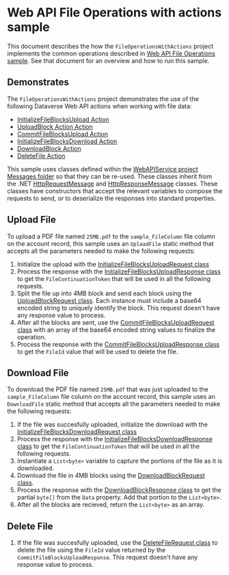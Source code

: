 ﻿# Web API File Operations with actions sample

This document describes the how the `FileOperationsWithActions` project implements the common operations described in [Web API File Operations sample](../README.md). See that document for an overview and how to run this sample.

## Demonstrates

The `FileOperationsWithActions` project demonstrates the use of the following Dataverse Web API actions when working with file data:

- [InitializeFileBlocksUpload Action](https://learn.microsoft.com/en-us/power-apps/developer/data-platform/webapi/reference/initializefileblocksupload)
- [UploadBlock Action Action](https://learn.microsoft.com/en-us/power-apps/developer/data-platform/webapi/reference/uploadblock)
- [CommitFileBlocksUpload  Action](https://learn.microsoft.com/en-us/power-apps/developer/data-platform/webapi/reference/commitfileblocksupload)
- [InitializeFileBlocksDownload Action](https://learn.microsoft.com/en-us/power-apps/developer/data-platform/webapi/reference/initializefileblocksdownload)
- [DownloadBlock Action](https://learn.microsoft.com/en-us/power-apps/developer/data-platform/webapi/reference/downloadblock)
- [DeleteFile Action](https://learn.microsoft.com/en-us/power-apps/developer/data-platform/webapi/reference/deletefile)

This sample uses classes defined within the [WebAPIService project Messages folder](../../WebAPIService/Messages/) so that they can be re-used. These classes inherit from the .NET [HttpRequestMessage](https://learn.microsoft.com/en-us/dotnet/api/system.net.http.httprequestmessage?view=net-6.0) and [HttpResponseMessage](https://learn.microsoft.com/en-us/dotnet/api/system.net.http.httpresponsemessage?view=net-6.0) classes. These classes have constructors that accept the relevant variables to compose the requests to send, or to deserialize the responses into standard properties.

## Upload File

To upload a PDF file named `25MB.pdf` to the `sample_FileColumn` file column on the account record, this sample uses an `UploadFile` static method that accepts all the parameters needed to make the following requests:

1. Initialize the upload with the [InitializeFileBlocksUploadRequest class](../../WebAPIService/Messages/InitializeFileBlocksUploadRequest.cs)
1. Process the response with the [InitializeFileBlocksUploadResponse class](../../WebAPIService/Messages/InitializeFileBlocksUploadResponse.cs) to get the `FileContinuationToken` that will be used in all the following requests.
1. Split the file up into 4MB block and send each block using the [UploadBlockRequest class](../../WebAPIService/Messages/UploadBlockRequest.cs). Each instance must include a base64 encoded string to uniquely identify the block. This request doesn't have any response value to process.
1. After all the blocks are sent, use the [CommitFileBlocksUploadRequest class](../../WebAPIService/Messages/CommitFileBlocksUploadRequest.cs) with an array of the base64 encoded string values to finalize the operation.
1. Process the response with the [CommitFileBlocksUploadResponse class](../../WebAPIService/Messages/CommitFileBlocksUploadResponse.cs) to get the `FileId` value that will be used to delete the file.

## Download File

To download the PDF file named `25MB.pdf` that was just uploaded to the `sample_FileColumn` file column on the account record, this sample uses an `DownloadFile` static method that accepts all the parameters needed to make the following requests:

1. If the file was succesfully uploaded, initialize the download with the [InitializeFileBlocksDownloadRequest class](../../WebAPIService/Messages/InitializeFileBlocksDownloadRequest.cs)
1. Process the response with the [InitializeFileBlocksDownloadResponse class](../../WebAPIService/Messages/InitializeFileBlocksDownloadResponse.cs) to get the `FileContinuationToken` that will be used in all the following requests.
1. Instantiate a `List<byte>` variable to capture the portions of the file as it is downloaded.
1. Download the file in 4MB blocks using the [DownloadBlockRequest class](../../WebAPIService/Messages/DownloadBlockRequest.cs). 
1. Process the response with the [DownloadBlockResponse class](../../WebAPIService/Messages/DownloadBlockResponse.cs) to get the partial `byte[]` from the `Data` property. Add that portion to the `List<byte>`.
1. After all the blocks are recieved, return the `List<byte>` as an array.

## Delete File

1. If the file was succesfully uploaded, use the [DeleteFileRequest class](../../WebAPIService/Messages/DeleteFileRequest.cs) to delete the file using the `FileId` value returned by the `CommitFileBlocksUploadResponse`. This request doesn't have any response value to process.
